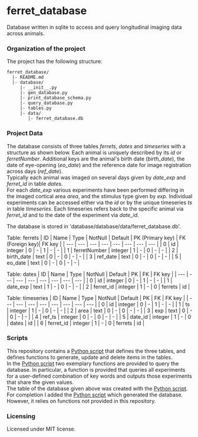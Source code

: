 # ferret_database
Database written in sqlite to access and query longitudinal imaging data across animals.



### Organization of the  project

The project has the following structure:

    ferret_database/
      |- README.md
      |- database/
         |- __init__.py
         |- gen_database.py
         |- print_database_schema.py
         |- query_database.py
         |- tables.py
         |- data/
            |- ferret_database.db

      
      
### Project Data
The database consists of three tables _ferrets_, _dates_ and _timeseries_ with a structure as shown below. Each animal is uniquely described by its _id_ or _ferretNumber_. Additional keys are the animal's birth date (_birth_date_), the date of eye-opening (_eo_date_) and the reference date for image registration across days (_ref_date_).<br />
Typically each animal was imaged on several days given by _date_exp_ and _ferret_id_ in table _dates_.<br />
For each _date_exp_ various experiments have been performed differing in the imaged cortical area _area_, and the stimulus type given by _exp_. Individual experiments can be accessed either via the _id_ or by the unique timeseries _ts_ in table _timeseries_. Each timeseries refers back to the specific animal via _ferret_id_ and to the date of the experiment via _date_id_.

The database is stored in 'database/database/data/ferret_database.db'.

Table: ferrets
| ID    | Name            | Type       | NotNull   | Default    | PK (Primary key)    | FK (Foreign key)| FK key     |
| ---   | ---             | ---        | ---        | ---        | ---   | ---        | ---        |
| 0     | id              | integer    | 0          | -          | 1     | -          | -          |
| 1     | ferretNumber    | integer    | 1          | -          | 0     | -          | -          |
| 2     | birth_date      | text       | 0          | -          | 0     | -          | -          |
| 3     | ref_date        | text       | 0          | -          | 0     | -          | -          |
| 5     | eo_date         | text       | 0          | -          | 0     | -          | -          |

Table: dates
| ID    | Name            | Type       | NotNull   | Default    | PK    | FK         | FK key     |
| ---   | ---             | ---        | ---        | ---        | ---   | ---        | ---        |
| 0     | id              | integer    | 0          | -          | 1     | -          | -          |
| 1     | date_exp        | text       | 1          | -          | 0     | -          | -          |
| 2     | ferret_id       | integer    | 1          | -          | 0     | ferrets    | id         |        

Table: timeseries
| ID    | Name            | Type       | NotNull   | Default    | PK    | FK         | FK key     |
| ---   | ---             | ---        | ---        | ---        | ---   | ---        | ---        |
| 0     | id              | integer    | 0          | -          | 1     | -          | -          |
| 1     | ts              | integer    | 1          | -          | 0     | -          | -          |
| 2     | area            | text       | 0          | -          | 0     | -          | -          |
| 3     | exp             | text       | 0          | -          | 0     | -          | -          |
| 4     | ref_ts          | integer    | 0          | -          | 0     | -          | -          |
| 5     | date_id         | integer    | 1          | -          | 0     | dates      | id         |
| 6     | ferret_id       | integer    | 1          | -          | 0     | ferrets    | id         |

### Scripts

This repository contains a [Python script](https://github.com/b3ttin4/ferret_database/blob/master/database/tables.py) that defines the three tables, and defines functions to generate, update
and delete items in the tables. <br/>
In the [Python script]() two exemplary functions are provided to query the database. In particular, a function is provided that queries all experiments for a user-defined combination of key words and outputs those experiments that share the given values.  <br/>
The table of the database given above was created with the [Python script]().<br/>
For completion I added the [Python script](https://github.com/b3ttin4/ferret_database/blob/master/database/gen_database.py) which generated the database. However, it relies on functions not provided in this repository.


### Licensing

Licensed under MIT license. 
